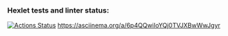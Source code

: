### Hexlet tests and linter status:
[![Actions Status](https://github.com/YuriyKuznecov/java-project-61/actions/workflows/hexlet-check.yml/badge.svg)](https://github.com/YuriyKuznecov/java-project-61/actions)
https://asciinema.org/a/6p4QQwiIoYQj0TVJXBwWwJgyr
